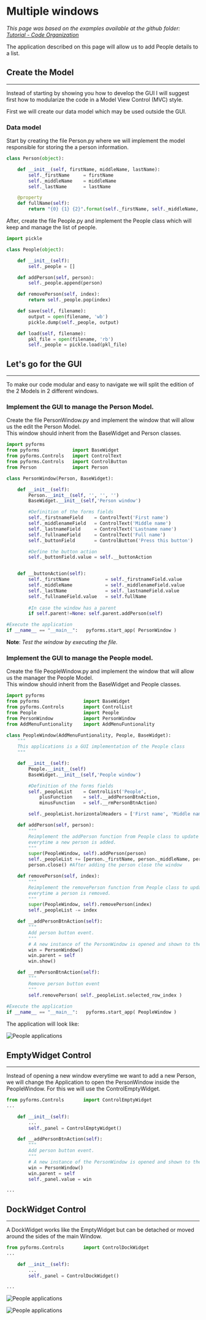 # Multiple windows

*This page was based on the examples available at the github folder: [Tutorial - Code Organization](https://github.com/UmSenhorQualquer/pyforms/tree/master/tutorials/3.CodeOrganization)*

The application described on this page will allow us to add People details to a list.

## **Create the Model**
***************************

Instead of starting by showing you how to develop the GUI I will suggest first how to modularize the code in a Model View Control (MVC) style.

First we will create our data model which may be used outside the GUI.

### Data model

Start by creating the file Person.py where we will implement the model responsible for storing the a person information.

```python
class Person(object):

	def __init__(self, firstName, middleName, lastName):
		self._firstName 	= firstName
		self._middleName 	= middleName
		self._lastName 		= lastName

	@property 
	def fullName(self):
		return "{0} {1} {2}".format(self._firstName, self._middleName, self._lastName)
```

After, create the file People.py and implement the People class which will keep and manage the list of people.

```python
import pickle

class People(object):

	def __init__(self):
		self._people = []

	def addPerson(self, person):
		self._people.append(person)

	def removePerson(self, index):
		return self._people.pop(index)

	def save(self, filename):
		output = open(filename, 'wb')
		pickle.dump(self._people, output)

	def load(self, filename):
		pkl_file = open(filename, 'rb')
		self._people = pickle.load(pkl_file)
```
  

## **Let's go for the GUI**
***************************

To make our code modular and easy to navigate we will split the edition of the 2 Models in 2 different windows.

### Implement the GUI to manage the Person Model.

Create the file PersonWindow.py and implement the window that will allow us the edit the Person Model.  
This window should inherit from the BaseWidget and Person classes.

```python
import pyforms
from pyforms 			import BaseWidget
from pyforms.Controls 	import ControlText
from pyforms.Controls 	import ControlButton
from Person 			import Person

class PersonWindow(Person, BaseWidget):

	def __init__(self):
		Person.__init__(self, '', '', '')
		BaseWidget.__init__(self,'Person window')

		#Definition of the forms fields
		self._firstnameField 	= ControlText('First name')
		self._middlenameField  	= ControlText('Middle name')
		self._lastnameField  	= ControlText('Lastname name')
		self._fullnameField  	= ControlText('Full name')
		self._buttonField  		= ControlButton('Press this button')

		#Define the button action
		self._buttonField.value = self.__buttonAction


	def __buttonAction(self):
		self._firstName  			= self._firstnameField.value
		self._middleName 			= self._middlenameField.value
		self._lastName  			= self._lastnameField.value
		self._fullnameField.value 	= self.fullName
		
		#In case the window has a parent
		if self.parent!=None: self.parent.addPerson(self)

#Execute the application
if __name__ == "__main__":	 pyforms.start_app( PersonWindow )
```

**Note**: *Test the window by executing the file.*

### Implement the GUI to manage the People model.

Create the file PeopleWindow.py and implement the window that will allow us the manager the People Model.  
This window should inherit from the BaseWidget and People classes.

```python
import pyforms
from pyforms 				import BaseWidget
from pyforms.Controls  		import ControlList
from People 				import People
from PersonWindow 			import PersonWindow
from AddMenuFuntionality 	import AddMenuFuntionality

class PeopleWindow(AddMenuFuntionality, People, BaseWidget):
	"""
	This applications is a GUI implementation of the People class
	"""

	def __init__(self):
		People.__init__(self)
		BaseWidget.__init__(self,'People window')

		#Definition of the forms fields
		self._peopleList	= ControlList('People', 
			plusFunction	= self.__addPersonBtnAction, 
			minusFunction	= self.__rmPersonBtnAction)

		self._peopleList.horizontalHeaders = ['First name', 'Middle name', 'Last name']

	def addPerson(self, person):
		"""
		Reimplement the addPerson function from People class to update the GUI 
		everytime a new person is added.
		"""
		super(PeopleWindow, self).addPerson(person)
		self._peopleList += [person._firstName, person._middleName, person._lastName]
		person.close() #After adding the person close the window

	def removePerson(self, index):
		"""
		Reimplement the removePerson function from People class to update the GUI 
		everytime a person is removed.
		"""
		super(PeopleWindow, self).removePerson(index)
		self._peopleList -= index

	def __addPersonBtnAction(self):
		"""
		Add person button event. 
		"""
		# A new instance of the PersonWindow is opened and shown to the user.
		win = PersonWindow() 
		win.parent = self
		win.show()

	def __rmPersonBtnAction(self):
		"""
		Remove person button event
		"""
		self.removePerson( self._peopleList.selected_row_index ) 
	
#Execute the application
if __name__ == "__main__":	 pyforms.start_app( PeopleWindow )
```

The application will look like:

![People applications](https://raw.githubusercontent.com/UmSenhorQualquer/pyforms/master/docs/imgs/getting-started-5.png?raw=true "Screen")


## **EmptyWidget Control**
***************************

Instead of opening a new window everytime we want to add a new Person, we will change the Application to open the PersonWindow inside the PeopleWindow. For this we will use the ControlEmptyWidget.

```python
from pyforms.Controls		import ControlEmptyWidget
...

	def __init__(self):
		...
		self._panel	= ControlEmptyWidget()

	def __addPersonBtnAction(self):
		"""
		Add person button event. 
		"""
		# A new instance of the PersonWindow is opened and shown to the user.
		win = PersonWindow() 
		win.parent = self
		self._panel.value = win

...

```

## **DockWidget Control**
***************************

A DockWidget works like the EmptyWidget but can be detached or moved around the sides of the main Window.

```python
from pyforms.Controls		import ControlDockWidget
...

	def __init__(self):
		...
		self._panel	= ControlDockWidget()

...

```

![People applications](https://raw.githubusercontent.com/UmSenhorQualquer/pyforms/master/docs/imgs/getting-started-6.png?raw=true "Screen")

![People applications](https://raw.githubusercontent.com/UmSenhorQualquer/pyforms/master/docs/imgs/getting-started-7.png?raw=true "Screen")
